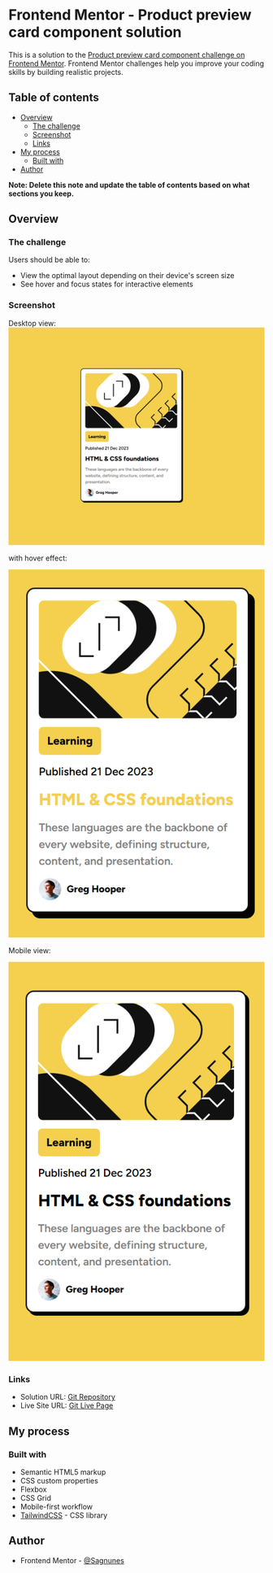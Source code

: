 # Frontend Mentor - Product preview card component solution

This is a solution to
the [Product preview card component challenge on Frontend Mentor](https://www.frontendmentor.io/challenges/product-preview-card-component-GO7UmttRfa).
Frontend Mentor challenges help you improve your coding skills by building realistic projects.

## Table of contents

- [Overview](#overview)
    - [The challenge](#the-challenge)
    - [Screenshot](#screenshot)
    - [Links](#links)
- [My process](#my-process)
    - [Built with](#built-with)
- [Author](#author)

**Note: Delete this note and update the table of contents based on what sections you keep.**

## Overview

### The challenge

Users should be able to:

- View the optimal layout depending on their device's screen size
- See hover and focus states for interactive elements

### Screenshot
Desktop view:
![desktop.png](design%2Fscreenshots%2Fdesktop.png)


with hover effect:

![hover_effect.png](design%2Fscreenshots%2Fhover_effect.png)


Mobile view:

![mobile.png](design%2Fscreenshots%2Fmobile.png)

### Links

- Solution URL: [Git Repository](https://github.com/Sagnunes/frontend-blogPreviewCard.git)
- Live Site URL: [Git Live Page](https://github.com/Sagnunes/frontend-blogPreviewCard/src/index.html)

## My process

### Built with

- Semantic HTML5 markup
- CSS custom properties
- Flexbox
- CSS Grid
- Mobile-first workflow
- [TailwindCSS](https://tailwindcss.com/) - CSS library

## Author

- Frontend Mentor - [@Sagnunes](https://www.frontendmentor.io/profile/Sagnunes)
